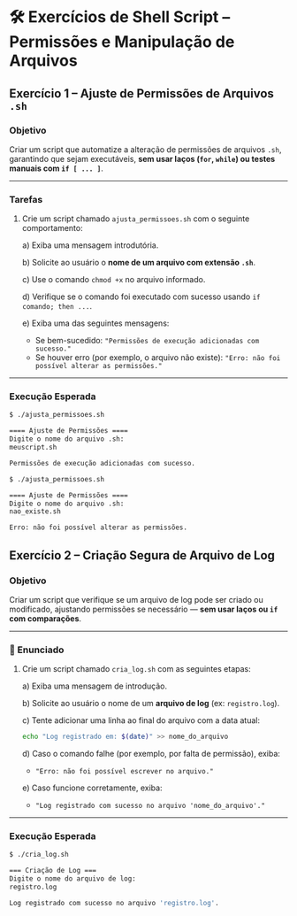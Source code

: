 # 🛠️ Exercícios de Shell Script – Permissões e Manipulação de Arquivos

## Exercício 1 – Ajuste de Permissões de Arquivos `.sh`

### Objetivo
Criar um script que automatize a alteração de permissões de arquivos `.sh`, garantindo que sejam executáveis, **sem usar laços (`for`, `while`) ou testes manuais com `if [ ... ]`**.

---

### Tarefas

1. Crie um script chamado `ajusta_permissoes.sh` com o seguinte comportamento:

   a) Exiba uma mensagem introdutória.

   b) Solicite ao usuário o **nome de um arquivo com extensão `.sh`**.

   c) Use o comando `chmod +x` no arquivo informado.

   d) Verifique se o comando foi executado com sucesso usando `if comando; then ...`.

   e) Exiba uma das seguintes mensagens:
   - Se bem-sucedido: `"Permissões de execução adicionadas com sucesso."`
   - Se houver erro (por exemplo, o arquivo não existe): `"Erro: não foi possível alterar as permissões."`

---

### Execução Esperada

```bash
$ ./ajusta_permissoes.sh

==== Ajuste de Permissões ====
Digite o nome do arquivo .sh:
meuscript.sh

Permissões de execução adicionadas com sucesso.
```

```bash
$ ./ajusta_permissoes.sh

==== Ajuste de Permissões ====
Digite o nome do arquivo .sh:
nao_existe.sh

Erro: não foi possível alterar as permissões.
```

## Exercício 2 – Criação Segura de Arquivo de Log

### Objetivo
Criar um script que verifique se um arquivo de log pode ser criado ou modificado, ajustando permissões se necessário — **sem usar laços ou `if` com comparações**.

---

### 📝 Enunciado

1. Crie um script chamado `cria_log.sh` com as seguintes etapas:

   a) Exiba uma mensagem de introdução.

   b) Solicite ao usuário o nome de um **arquivo de log** (ex: `registro.log`).

   c) Tente adicionar uma linha ao final do arquivo com a data atual:
   ```bash
   echo "Log registrado em: $(date)" >> nome_do_arquivo
   ```

   d) Caso o comando falhe (por exemplo, por falta de permissão), exiba:
   - `"Erro: não foi possível escrever no arquivo."`

   e) Caso funcione corretamente, exiba:
   - `"Log registrado com sucesso no arquivo 'nome_do_arquivo'."`

---

### Execução Esperada

```bash
$ ./cria_log.sh

=== Criação de Log ===
Digite o nome do arquivo de log:
registro.log

Log registrado com sucesso no arquivo 'registro.log'.
```
